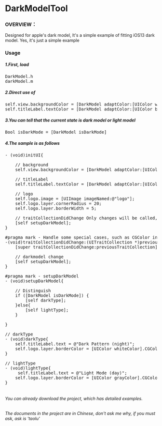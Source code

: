 # DarkModelTool

### OVERVIEW：
Designed for apple's dark model, It's a simple example of fitting iOS13 dark model. Yes, it's just a simple example

### Usage
##### 1.First, load 
<pre>
DarkModel.h 
darkModel.m
</pre>
##### 2.Direct use of
<pre>
self.view.backgroundColor = [DarkModel adaptColor:[UIColor whiteColor] darkColor:[UIColor blackColor]];
self.titleLabel.textColor = [DarkModel adaptColor:[UIColor blackColor] darkColor:[UIColor whiteColor]];
</pre>
##### 3.You can tell that the current state is dark model or light model
<pre>
Bool isDarkMode = [DarkModel isDarkMode]
</pre>
##### 4.The sample is as follows
<pre>
- (void)initUI{

    // background
    self.view.backgroundColor = [DarkModel adaptColor:[UIColor whiteColor] darkColor:[UIColor blackColor]];
  
    // titleLabel
    self.titleLabel.textColor = [DarkModel adaptColor:[UIColor blackColor] darkColor:[UIColor whiteColor]];
    
    // logo
    self.logo.image = [UIImage imageNamed:@"logo"];
    self.logo.layer.cornerRadius = 20;
    self.logo.layer.borderWidth = 5;
    
    // traitCollectionDidChange Only changes will be called, so for special requirements, it should be preset
    [self setupDarkModel];
}

#pragma mark - Handle some special cases, such as CGColor in layer, special, text changes caused by light and dark scenes, etc
-(void)traitCollectionDidChange:(UITraitCollection *)previousTraitCollection{
    [super traitCollectionDidChange:previousTraitCollection];
    
    // darkmodel change
    [self setupDarkModel];
}

#pragma mark - setupDarkModel
- (void)setupDarkModel{

    // Distinguish
    if ([DarkModel isDarkMode]) {
        [self darkType];
    }else{
        [self lightType];
    }
    
}

// darkType
- (void)darkType{
    self.titleLabel.text = @"Dark Pattern (night)";
    self.logo.layer.borderColor = [UIColor whiteColor].CGColor;
}

// lightType
- (void)lightType{
     self.titleLabel.text = @"Light Mode (day)";
    self.logo.layer.borderColor = [UIColor grayColor].CGColor;
}

</pre>
###### You can already download the project, which has detailed examples. 
###### The documents in the project are in Chinese, don't ask me why, if you must ask, ask is 'taolu'
